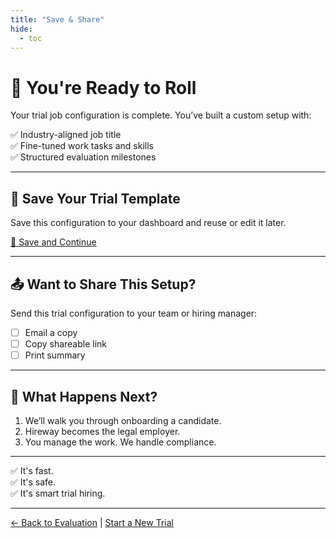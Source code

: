 ```yaml
---
title: "Save & Share"
hide:
  - toc
---
```


# 🎉 You're Ready to Roll

Your trial job configuration is complete. You’ve built a custom setup with:

✅ Industry-aligned job title  
✅ Fine-tuned work tasks and skills  
✅ Structured evaluation milestones

---

## 💾 Save Your Trial Template

Save this configuration to your dashboard and reuse or edit it later.

[🔐 Save and Continue](#)

---

## 📤 Want to Share This Setup?

Send this trial configuration to your team or hiring manager:

- [ ] Email a copy  
- [ ] Copy shareable link  
- [ ] Print summary

---

## 👀 What Happens Next?

1. We’ll walk you through onboarding a candidate.
2. Hireway becomes the legal employer.
3. You manage the work. We handle compliance.

---

✅ It's fast.  
✅ It's safe.  
✅ It's smart trial hiring.

---

[← Back to Evaluation](evaluation-checkpoints.md) | [Start a New Trial](naics-start.md)
